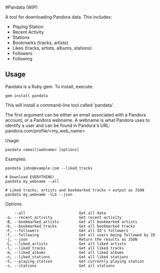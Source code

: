 #Pandata (WIP)

A tool for downloading Pandora data. This includes:

- Playing Station
- Recent Activity
- Stations
- Bookmarks (tracks, artists)
- Likes (tracks, artists, albums, stations)
- Followers
- Following

## Usage

Pandata is a Ruby gem. To install, execute:

    gem install pandata

This will install a command-line tool called 'pandata'.

The first argument can be either an email associated with a Pandora account, or
a Pandora webname. A webname is what Pandora uses to identify a user and
can be found in Pandora's URL: pandora.com/profile/\<my\_web\_name\>

Usage:

    pandata <email|webname> [options]

Examples:

    pandata john@example.com --liked_tracks

    # Download EVERYTHING!
    pandata my_webname --all

    # Liked tracks, artists and bookmarked tracks + output as JSON
    pandata my_webname -lLb --json

Options:

        --all                        Get all data
    -a, --recent_activity            Get recent activity
    -B, --bookmarked_artists         Get all bookmarked artists
    -b, --bookmarked_tracks          Get all bookmarked tracks
    -F, --followers                  Get all ID's followers
    -f, --following                  Get all users being followed by ID
    -j, --json                       Return the results as JSON
    -L, --liked_artists              Get all liked artists
    -l, --liked_tracks               Get all liked tracks
    -m, --liked_albums               Get all liked albums
    -n, --liked_stations             Get all liked stations
    -S, --playing_station            Get currently playing station
    -s, --stations                   Get all stations
